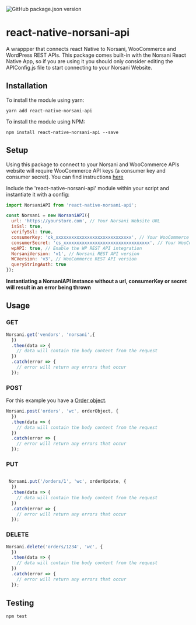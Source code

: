 ![GitHub package.json version](https://img.shields.io/github/package-json/v/MahmudHamid/react-native-norsani-api.svg)
# react-native-norsani-api
A wrappper that connects react Native to Norsani, WooCommerce and WordPress REST APIs. This package comes built-in with the Norsani React Native App, so if you are using it you should only consider editing the APIConfig.js file to start connecting to your Norsani Website.

## Installation

To install the module using yarn:

```
yarn add react-native-norsani-api
```

To install the module using NPM:

```
npm install react-native-norsani-api --save
```

## Setup

Using this package to connect to your Norsani and WooCommerce APIs website will require WooCommerce API keys (a consumer key and consumer secret). You can find instructions [here](https://docs.woocommerce.com/document/woocommerce-rest-api/)

Include the 'react-native-norsani-api' module within your script and instantiate it with a config:

```javascript
import NorsaniAPI from 'react-native-norsani-api';

const Norsani = new NorsaniAPI({
  url: 'https://yourstore.com', // Your Norsani Website URL
  isSsl: true,
  verifySsl: true,
  consumerKey: 'ck_xxxxxxxxxxxxxxxxxxxxxxxxxxxxx', // Your WooCommerce consumer secret
  consumerSecret: 'cs_xxxxxxxxxxxxxxxxxxxxxxxxxxxxxxxxx', // Your WooCommerce consumer secret
  wpAPI: true, // Enable the WP REST API integration
  NorsaniVersion: 'v1', // Norsani REST API version
  WCVersion: 'v3', // WooCommerce REST API version
  queryStringAuth: true
});
```

**Instantiating a NorsaniAPI instance without a url, consumerKey or secret will result in an error being thrown**

## Usage

### GET

```javascript
Norsani.get('vendors', 'norsani',{
  })
  .then(data => {
    // data will contain the body content from the request
  })
  .catch(error => {
    // error will return any errors that occur
  });
```

### POST

For this example you have a [Order object](http://woocommerce.github.io/woocommerce-rest-api-docs/#create-an-order).

```javascript
Norsani.post('orders', 'wc', orderObject, {
  })
  .then(data => {
    // data will contain the body content from the request
  })
  .catch(error => {
    // error will return any errors that occur
  });
```

### PUT

```javascript

 Norsani.put('/orders/1', 'wc', orderUpdate, {
  })
  .then(data => {
    // data will contain the body content from the request
  })
  .catch(error => {
    // error will return any errors that occur
  });
```

### DELETE

```javascript
Norsani.delete('orders/1234', 'wc', {
  })
  .then(data => {
    // data will contain the body content from the request
  })
  .catch(error => {
    // error will return any errors that occur
  });
```

## Testing

```
npm test
```

